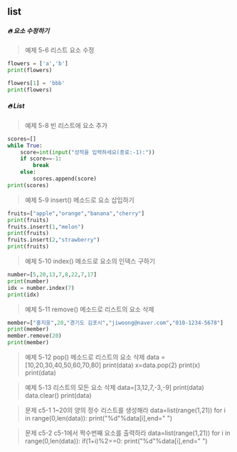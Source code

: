 ## list

##### 🔥 요소 수정하기

> 예제 5-6 리스트 요소 수정

```python
flowers = ['a','b']
print(flowers)

flowers[1] = 'bbb'
print(flowers)
```

##### 🔥 List

> 예제 5-8 빈 리스트에 요소 추가
```python
scores=[]
while True:
    score=int(input("성적을 입력하세요(종료:-1):"))
    if score==-1:
        break
    else:
        scores.append(score)
print(scores)
```

> 예제 5-9 insert() 메소드로 요소 삽입하기
```py
fruits=["apple","orange","banana","cherry"]
print(fruits)
fruits.insert(1,"melon")
print(fruits)
fruits.insert(2,"strawberry")
print(fruits)
```

> 예제 5-10 index() 메소드로 요소의 인덱스 구하기
```py
number=[5,20,13,7,8,22,7,17]
print(number)
idx = number.index(7)
print(idx)
```

> 예제 5-11 remove() 메소드로 리스트의 요소 삭제
```py
member=["홍지웅",20,"경기도 김포시","jiwoong@naver.com","010-1234-5678"]
print(member)
member.remove(20)
print(member)
```

>예제 5-12 pop() 메소드로 리스트의 요소 삭제
data = [10,20,30,40,50,60,70,80]
print(data)
x=data.pop(2)
print(x)
print(data)

>예제 5-13 리스트의 모든 요소 삭제
data=[3,12,7,-3,-9]
print(data)
data.clear()
print(data)

>문제 c5-1 1~20의 양의 정수 리스트를 생성해라
data=list(range(1,21))
for i in range(0,len(data)):
    print("%d"%data[i],end=" ")
  
>문제 c5-2 c5-1에서 짝수번째 요소를 출력하라
data=list(range(1,21))
for i in range(0,len(data)):
  if(1+i)%2==0:
    print("%d"%data[i],end=" ")
